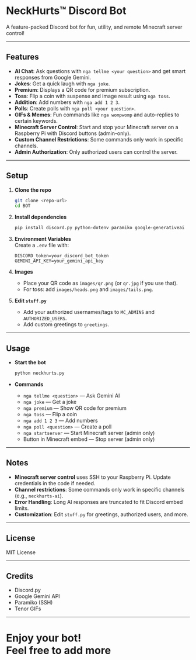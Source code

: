 # NeckHurts™ Discord Bot

A feature-packed Discord bot for fun, utility, and remote Minecraft server control!

---

## Features

- **AI Chat**: Ask questions with `nga tellme <your question>` and get smart responses from Google Gemini.
- **Jokes**: Get a quick laugh with `nga joke`.
- **Premium**: Displays a QR code for premium subscription.
- **Toss**: Flip a coin with suspense and image result using `nga toss`.
- **Addition**: Add numbers with `nga add 1 2 3`.
- **Polls**: Create polls with `nga poll <your question>`.
- **GIFs & Memes**: Fun commands like `nga wompwomp` and auto-replies to certain keywords.
- **Minecraft Server Control**: Start and stop your Minecraft server on a Raspberry Pi with Discord buttons (admin-only).
- **Custom Channel Restrictions**: Some commands only work in specific channels.
- **Admin Authorization**: Only authorized users can control the server.

---

## Setup

1. **Clone the repo**  
   ```sh
   git clone <repo-url>
   cd BOT
   ```

2. **Install dependencies**  
   ```sh
   pip install discord.py python-dotenv paramiko google-generativeai
   ```

3. **Environment Variables**  
   Create a `.env` file with:
   ```
   DISCORD_token=your_discord_bot_token
   GEMINI_API_KEY=your_gemini_api_key
   ```

4. **Images**  
   - Place your QR code as `images/qr.png` (or `qr.jpg` if you use that).
   - For toss: add `images/heads.png` and `images/tails.png`.

5. **Edit `stuff.py`**  
   - Add your authorized usernames/tags to `MC_ADMINS` and `AUTHORIZED_USERS`.
   - Add custom greetings to `greetings`.

---

## Usage

- **Start the bot**  
  ```sh
  python neckhurts.py
  ```

- **Commands**  
  - `nga tellme <question>` — Ask Gemini AI
  - `nga joke` — Get a joke
  - `nga premium` — Show QR code for premium
  - `nga toss` — Flip a coin
  - `nga add 1 2 3` — Add numbers
  - `nga poll <question>` — Create a poll
  - `nga startserver` — Start Minecraft server (admin only)
  - Button in Minecraft embed — Stop server (admin only)

---

## Notes

- **Minecraft server control** uses SSH to your Raspberry Pi. Update credentials in the code if needed.
- **Channel restrictions**: Some commands only work in specific channels (e.g., `neckhurts-ai`).
- **Error Handling**: Long AI responses are truncated to fit Discord embed limits.
- **Customization**: Edit `stuff.py` for greetings, authorized users, and more.

---

## License

MIT License

---

## Credits

- Discord.py
- Google Gemini API
- Paramiko (SSH)
- Tenor GIFs

---

Enjoy your bot!  
Feel free to add more
=======

